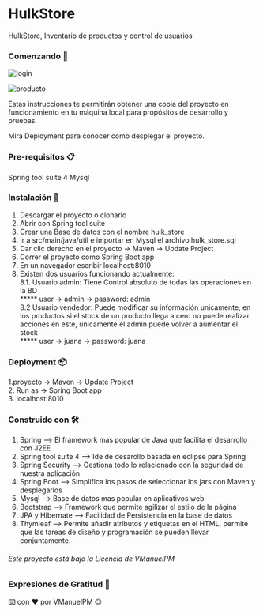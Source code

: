 # HulkStore #

HulkStore, Inventario de productos y control de usuarios

### Comenzando 🚀

![login](https://user-images.githubusercontent.com/18172318/68139913-f6f35f00-fef8-11e9-99db-cf97e30eb71f.PNG)

![producto](https://user-images.githubusercontent.com/18172318/68139991-17231e00-fef9-11e9-85c1-aac335515b1f.PNG)


Estas instrucciones te permitirán obtener una copia del proyecto en funcionamiento en tu máquina local para propósitos de desarrollo y pruebas.

Mira Deployment para conocer como desplegar el proyecto.

### Pre-requisitos 📋

Spring tool suite 4
Mysql

### Instalación 🔧

  1. Descargar el proyecto o clonarlo
  2. Abrir con Spring tool suite
  3. Crear una Base de datos con el nombre hulk_store
  4. Ir a src/main/java/util e importar en Mysql el archivo hulk_store.sql
  5. Dar clic derecho en el proyecto -> Maven -> Update Project
  6. Correr el proyecto como Spring Boot app
  7. En un navegador escribir localhost:8010
  8. Existen dos usuarios funcionando actualmente: <br />
    8.1. Usuario admin: Tiene Control absoluto de todas las operaciones en la BD <br />
   ***** user -> admin -> password: admin <br />
    8.2  Usuario vendedor: Puede modificar su información unicamente, en los productos si el stock de un producto llega a cero no puede realizar acciones en este, unicamente el admin puede volver a aumentar el stock  <br />
  ***** user -> juana -> password: juana

### Deployment 📦

  1.proyecto -> Maven -> Update Project <br />
  2. Run as -> Spring Boot app <br />
  3. localhost:8010 <br />

### Construido con 🛠️

  1. Spring --> El framework mas popular de Java que facilita el desarrollo con J2EE
  2. Spring tool suite 4 --> Ide de desarollo basada en eclipse para Spring
  3. Spring Security --> Gestiona todo lo relacionado con la seguridad de nuestra aplicación
  4. Spring Boot --> Simplifica los pasos de seleccionar los jars con Maven y desplegarlos
  5. Mysql --> Base de datos mas popular en aplicativos web
  6. Bootstrap --> Framework que permite agilizar el estilo de la página
  7. JPA y Hibernate --> Facilidad de Persistencia en la base de datos
  8. Thymleaf --> Permite añadir atributos y etiquetas en el HTML, permite que las tareas de diseño y programación se pueden llevar     conjuntamente.
  
###### Este proyecto está bajo la Licencia de VManuelPM

### Expresiones de Gratitud 🎁

⌨️ con ❤️ por VManuelPM 😊
